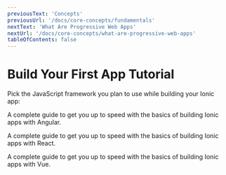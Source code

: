 ```yaml
---
previousText: 'Concepts'
previousUrl: '/docs/core-concepts/fundamentals'
nextText: 'What Are Progressive Web Apps'
nextUrl: '/docs/core-concepts/what-are-progressive-web-apps'
tableOfContents: false
---
```


# Build Your First App Tutorial

Pick the JavaScript framework you plan to use while building your Ionic app:

<docs-cards> <docs-card header="Start with Angular" href="/docs/angular/your-first-app" icon="/docs/assets/icons/logo-angular-icon.png"> 

A complete guide to get you up to speed with the basics of building Ionic apps with Angular.</docs-card>

<docs-card header="Start with React" href="/docs/react/your-first-app" icon="/docs/assets/icons/logo-react-icon.png"> 

A complete guide to get you up to speed with the basics of building Ionic apps with React.</docs-card>

<docs-card class="disabled" header="Start with Vue (soon)" href="" icon="/docs/assets/icons/logo-vue-icon.png"> 

A complete guide to get you up to speed with the basics of building Ionic apps with Vue.</docs-card> </docs-cards>